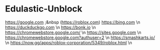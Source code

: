 # Edulastic-Unblock
https://google.com ;&nbsp
(https://roblox.com)
https://bing.com \n
https://duckduckgo.com \n
https://bonk.io \n
https://chromewebstore.google.com/ \n
https://sites.google.com \n
https://chromewebstore.google.com?authuser=2 \n
https://smashkarts.io/ \n
https://now.gg/apps/roblox-corporation/5349/roblox.html \n

